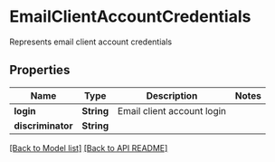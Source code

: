 # EmailClientAccountCredentials

Represents email client account credentials             

## Properties
Name | Type | Description | Notes
------------ | ------------- | ------------- | -------------
**login** | **String** | Email client account login              | 
**discriminator** | **String** |  | 




[[Back to Model list]](Models.md) [[Back to API README]](README.md)

